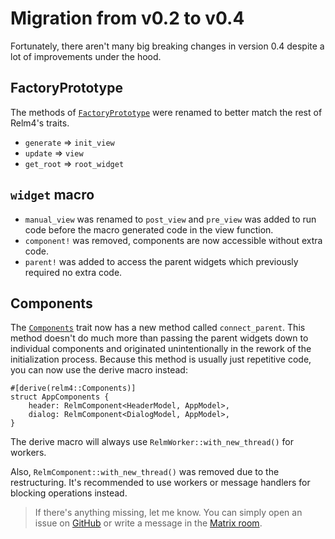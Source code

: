 # Migration from v0.2 to v0.4

Fortunately, there aren't many big breaking changes in version 0.4 despite a lot of improvements under the hood.

## FactoryPrototype

The methods of [`FactoryPrototype`](https://aaronerhardt.github.io/docs/relm4/relm4/factory/trait.FactoryPrototype.html) were renamed to better match the rest of Relm4's traits.

+ `generate` => `init_view`
+ `update` => `view`
+ `get_root` => `root_widget`

## `widget` macro

+ `manual_view` was renamed to `post_view` and `pre_view` was added to run code before the macro generated code in the view function.
+ `component!` was removed, components are now accessible without extra code.
+ `parent!` was added to access the parent widgets which previously required no extra code.

## Components

The [`Components`](https://aaronerhardt.github.io/docs/relm4/relm4/trait.Components.html) trait now has a new method called `connect_parent`.
This method doesn't do much more than passing the parent widgets down to individual components and originated unintentionally in the rework of the initialization process.
Because this method is usually just repetitive code, you can now use the derive macro instead:

```rust, no_run
#[derive(relm4::Components)]
struct AppComponents {
    header: RelmComponent<HeaderModel, AppModel>,
    dialog: RelmComponent<DialogModel, AppModel>,
}
```

The derive macro will always use `RelmWorker::with_new_thread()` for workers.

Also, `RelmComponent::with_new_thread()` was removed due to the restructuring. 
It's recommended to use workers or message handlers for blocking operations instead.


> If there's anything missing, let me know. You can simply open an issue on [GitHub](https://github.com/AaronErhardt/Relm4) or write a message in the [Matrix room](https://matrix.to/#/#relm4:matrix.org).
